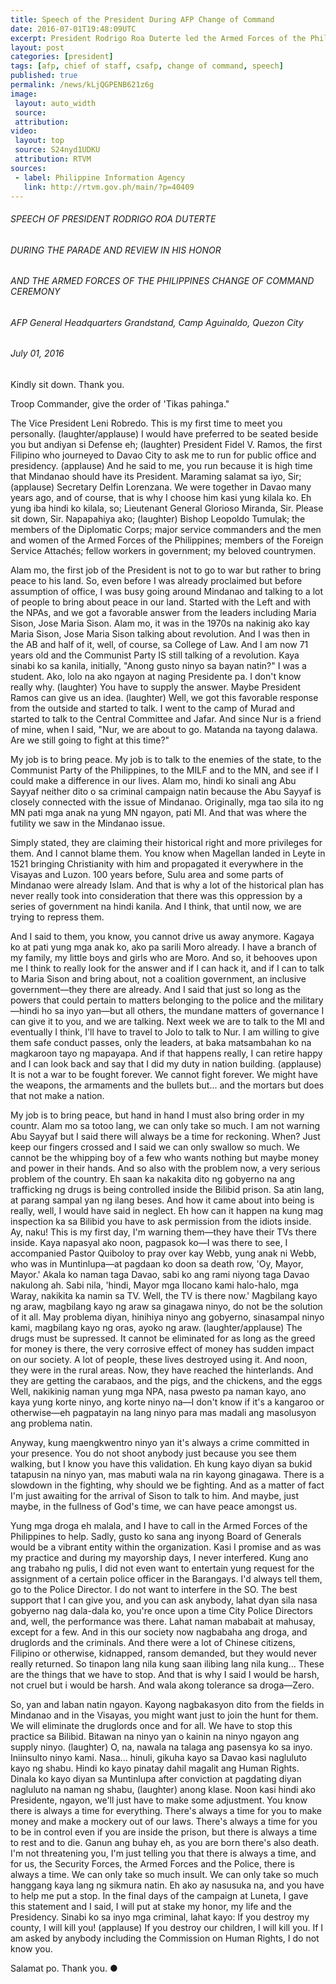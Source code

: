 ```yaml
---
title: Speech of the President During AFP Change of Command
date: 2016-07-01T19:48:09UTC
excerpt: President Rodrigo Roa Duterte led the Armed Forces of the Philippines Change of Command in Camp Aguinaldo in honor of outgoing Acting Chief of Staff Lt. Gen. Glorioso V. Miranda and the incoming Chief of Staff Lt. Gen. Ricardo R. Visaya.
layout: post
categories: [president]
tags: [afp, chief of staff, csafp, change of command, speech]
published: true
permalink: /news/kLjQGPENB621z6g
image:
 layout: auto_width
 source: 
 attribution: 
video:
 layout: top
 source: S24nyd1UDKU
 attribution: RTVM
sources:
 - label: Philippine Information Agency
   link: http://rtvm.gov.ph/main/?p=40409
---
```


###### SPEECH OF PRESIDENT RODRIGO ROA DUTERTE

###### DURING THE PARADE AND REVIEW IN HIS HONOR

###### AND THE ARMED FORCES OF THE PHILIPPINES CHANGE OF COMMAND CEREMONY

###### AFP General Headquarters Grandstand, Camp Aguinaldo, Quezon City

###### July 01, 2016

Kindly sit down. Thank you.

Troop Commander, give the order of 'Tikas pahinga."

The Vice President Leni Robredo. This is my first time to meet you personally. (laughter/applause) I would have preferred to be seated beside you but andiyan si Defense eh; (laughter) President Fidel V. Ramos, the first Filipino who journeyed to Davao City to ask me to run for public office and presidency. (applause) And he said to me, you run because it is high time that Mindanao should have its President. Maraming salamat sa iyo, Sir; (applause) Secretary Delfin Lorenzana. We were together in Davao many years ago, and of course, that is why I choose him kasi yung kilala ko. Eh yung iba hindi ko kilala, so; Lieutenant General Glorioso Miranda, Sir. Please sit down, Sir. Napapahiya ako; (laughter) Bishop Leopoldo Tumulak; the members of the Diplomatic Corps; major service commanders and the men and women of the Armed Forces of the Philippines; members of the Foreign Service Attachés; fellow workers in government; my beloved countrymen.

Alam mo, the first job of the President is not to go to war but rather to bring peace to his land. So, even before I was already proclaimed but before assumption of office, I was busy going around Mindanao and talking to a lot of people to bring about peace in our land. Started with the Left and with the NPAs, and we got a favorable answer from the leaders including Maria Sison, Jose Maria Sison. Alam mo, it was in the 1970s na nakinig ako kay Maria Sison, Jose Maria Sison talking about revolution. And I was then in the AB and half of it, well, of course, sa College of Law. And I am now 71 years old and the Communist Party IS still talking of a revolution. Kaya sinabi ko sa kanila, initially, "Anong gusto ninyo sa bayan natin?" I was a student. Ako, lolo na ako ngayon at naging Presidente pa. I don't know really why. (laughter) You have to supply the answer. Maybe President Ramos can give us an idea. (laughter) Well, we got this favorable response from the outside and started to talk. I went to the camp of Murad and started to talk to the Central Committee and Jafar. And since Nur is a friend of mine, when I said, "Nur, we are about to go. Matanda na tayong dalawa. Are we still going to fight at this time?"

My job is to bring peace. My job is to talk to the enemies of the state, to the Communist Party of the Philippines, to the MILF and to the MN, and see if I could make a difference in our lives. Alam mo, hindi ko sinali ang Abu Sayyaf neither dito o sa criminal campaign natin because the Abu Sayyaf is closely connected with the issue of Mindanao. Originally, mga tao sila ito ng MN pati mga anak na yung MN ngayon, pati MI. And that was where the futility we saw in the Mindanao issue.

Simply stated, they are claiming their historical right and more privileges for them. And I cannot blame them. You know when Magellan landed in Leyte in 1521 bringing Christianity with him and propagated it everywhere in the Visayas and Luzon. 100 years before, Sulu area and some parts of Mindanao were already Islam. And that is why a lot of the historical plan has never really took into consideration that there was this oppression by a series of government na hindi kanila. And I think, that until now, we are trying to repress them.

And I said to them, you know, you cannot drive us away anymore. Kagaya ko at pati yung mga anak ko, ako pa sarili Moro already. I have a branch of my family, my little boys and girls who are Moro. And so, it behooves upon me I think to really look for the answer and if I can hack it, and if I can to talk to Maria Sison and bring about, not a coalition government, an inclusive government—they there are already. And I said that just so long as the powers that could pertain to matters belonging to the police and the military—hindi ho sa inyo yan—but all others, the mundane matters of governance I can give it to you, and we are talking. Next week we are to talk to the MI and eventually I think, I'll have to travel to Jolo to talk to Nur. I am willing to give them safe conduct passes, only the leaders, at baka matsambahan ko na magkaroon tayo ng mapayapa. And if that happens really, I can retire happy and I can look back and say that I did my duty in nation building. (applause) It is not a war to be fought forever. We cannot fight forever. We might have the weapons, the armaments and the bullets but... and the mortars but does that not make a nation.

My job is to bring peace, but hand in hand I must also bring order in my countr. Alam mo sa totoo lang, we can only take so much. I am not warning Abu Sayyaf but I said there will always be a time for reckoning. When? Just keep our fingers crossed and I said we can only swallow so much. We cannot be the whipping boy of a few who wants nothing but maybe money and power in their hands. And so also with the problem now, a very serious problem of the country. Eh saan ka nakakita dito ng gobyerno na ang trafficking ng drugs is being controlled inside the Bilibid prison. Sa atin lang, at parang sampal yan ng ilang beses. And how it came about into being is really, well, I would have said in neglect. Eh how can it happen na kung mag inspection ka sa Bilibid you have to ask permission from the idiots inside. Ay, naku! This is my first day, I'm warning them—they have their TVs there inside. Kaya napasyal ako noon, pagpasok ko—I was there to see, I accompanied Pastor Quiboloy to pray over kay Webb, yung anak ni Webb, who was in Muntinlupa—at pagdaan ko doon sa death row, 'Oy, Mayor, Mayor.' Akala ko naman taga Davao, sabi ko ang rami niyong taga Davao nakulong ah. Sabi nila, 'hindi, Mayor mga Ilocano kami halo-halo, mga Waray, nakikita ka namin sa TV. Well, the TV is there now.' Magbilang kayo ng araw, magbilang kayo ng araw sa ginagawa ninyo, do not be the solution of it all. May problema diyan, hinihiya ninyo ang gobyerno, sinasampal ninyo kami, magbilang kayo ng oras, ayoko ng araw. (laughter/applause) The drugs must be supressed. It cannot be eliminated for as long as the greed for money is there, the very corrosive effect of money has sudden impact on our society. A lot of people, these lives destroyed using it. And noon, they were in the rural areas. Now, they have reached the hinterlands. And they are getting the carabaos, and the pigs, and the chickens, and the eggs Well, nakikinig naman yung mga NPA, nasa pwesto pa naman kayo, ano kaya yung korte ninyo, ang korte ninyo na—I don't know if it's a kangaroo or otherwise—eh pagpatayin na lang ninyo para mas madali ang masolusyon ang problema natin.

Anyway, kung maengkwentro ninyo yan it's always a crime committed in your presence. You do not shoot anybody just because you see them walking, but I know you have this validation. Eh kung kayo diyan sa bukid tatapusin na ninyo yan, mas mabuti wala na rin kayong ginagawa. There is a slowdown in the fighting, why should we be fighting. And as a matter of fact I'm just awaiting for the arrival of Sison to talk to him. And maybe, just maybe, in the fullness of God's time, we can have peace amongst us.

Yung mga droga eh malala, and I have to call in the Armed Forces of the Philippines to help. Sadly, gusto ko sana ang inyong Board of Generals would be a vibrant entity within the organization. Kasi I promise and as was my practice and during my mayorship days, I never interfered. Kung ano ang trabaho ng pulis, I did not even want to entertain yung request for the assignment of a certain police officer in the Barangays. I'd always tell them, go to the Police Director. I do not want to interfere in the SO. The best support that I can give you, and you can ask anybody, lahat dyan sila nasa gobyerno nag dala-dala ko, you're once upon a time City Police Directors and, well, the performance was there. Lahat naman mababait at mahusay, except for a few. And in this our society now nagbabaha ang droga, and druglords and the criminals. And there were a lot of Chinese citizens, Filipino or otherwise, kidnapped, ransom demanded, but they would never really returned. So tinapon lang nila kung saan ilibing lang nila kung... These are the things that we have to stop. And that is why I said I would be harsh, not cruel but i would be harsh. And wala akong tolerance sa droga—Zero.

So, yan and laban natin ngayon. Kayong nagbakasyon dito from the fields in Mindanao and in the Visayas, you might want just to join the hunt for them. We will eliminate the druglords once and for all. We have to stop this practice sa Bilibid. Bitawan na ninyo yan o kainin na ninyo ngayon ang supply ninyo. (laughter) O, na, nawala na talaga ang pasensya ko sa inyo. Iniinsulto ninyo kami. Nasa... hinuli, gikuha kayo sa Davao kasi nagluluto kayo ng shabu. Hindi ko kayo pinatay dahil magalit ang Human Rights. Dinala ko kayo diyan sa Muntinlupa after conviction at pagdating diyan nagluluto na naman ng shabu, (laughter) anong klase. Noon kasi hindi ako Presidente, ngayon, we'll just have to make some adjustment. You know there is always a time for everything. There's always a time for you to make money and make a mockery out of our laws. There's always a time for you to be in control even if you are inside the prison, but there is always a time to rest and to die. Ganun ang buhay eh, as you are born there's also death. I'm not threatening you, I'm just telling you that there is always a time, and for us, the Security Forces, the Armed Forces and the Police, there is always a time. We can only take so much insult. We can only take so much hanggang kaya lang ng sikmura natin. Eh ako ay nasusuka na, and you have to help me put a stop. In the final days of the campaign at Luneta, I gave this statement and I said, I will put at stake my honor, my life and the Presidency. Sinabi ko sa inyo mga criminal, lahat kayo: If you destroy my county, I will kill you! (applause) If you destroy our children, I will kill you. If I am asked by anybody including the Commission on Human Rights, I do not know you.

Salamat po. Thank you.
&#x25cf;
